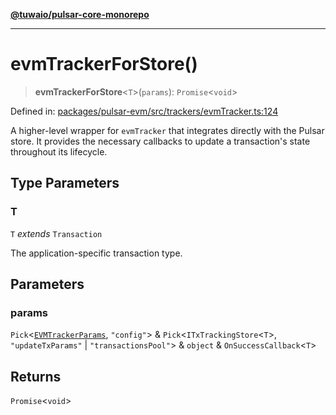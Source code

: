 [**@tuwaio/pulsar-core-monorepo**](../../../README.md)

***

# evmTrackerForStore()

> **evmTrackerForStore**\<`T`\>(`params`): `Promise`\<`void`\>

Defined in: [packages/pulsar-evm/src/trackers/evmTracker.ts:124](https://github.com/TuwaIO/pulsar-core/blob/710e5f13e6da283ed532b31ab83ff7bdd4354f94/packages/pulsar-evm/src/trackers/evmTracker.ts#L124)

A higher-level wrapper for `evmTracker` that integrates directly with the Pulsar store.
It provides the necessary callbacks to update a transaction's state throughout its lifecycle.

## Type Parameters

### T

`T` *extends* `Transaction`

The application-specific transaction type.

## Parameters

### params

`Pick`\<[`EVMTrackerParams`](../type-aliases/EVMTrackerParams.md), `"config"`\> & `Pick`\<`ITxTrackingStore`\<`T`\>, `"updateTxParams"` \| `"transactionsPool"`\> & `object` & `OnSuccessCallback`\<`T`\>

## Returns

`Promise`\<`void`\>
